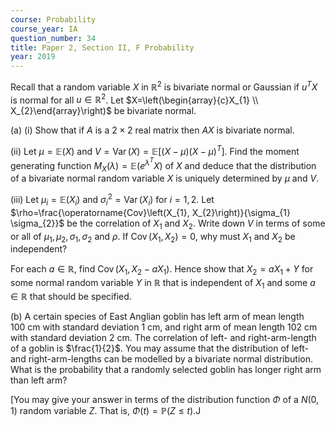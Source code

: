 ```yaml
---
course: Probability
course_year: IA
question_number: 34
title: Paper 2, Section II, F Probability
year: 2019
---
```




Recall that a random variable $X$ in $\mathbb{R}^{2}$ is bivariate normal or Gaussian if $u^{T} X$ is normal for all $u \in \mathbb{R}^{2}$. Let $X=\left(\begin{array}{c}X_{1} \\ X_{2}\end{array}\right)$ be bivariate normal.

(a) (i) Show that if $A$ is a $2 \times 2$ real matrix then $A X$ is bivariate normal.

(ii) Let $\mu=\mathbb{E}(X)$ and $V=\operatorname{Var}(X)=\mathbb{E}\left[(X-\mu)(X-\mu)^{T}\right]$. Find the moment generating function $M_{X}(\lambda)=\mathbb{E}\left(e^{\lambda^{T}} X\right)$ of $X$ and deduce that the distribution of a bivariate normal random variable $X$ is uniquely determined by $\mu$ and $V$.

(iii) Let $\mu_{i}=\mathbb{E}\left(X_{i}\right)$ and $\sigma_{i}^{2}=\operatorname{Var}\left(X_{i}\right)$ for $i=1,2$. Let $\rho=\frac{\operatorname{Cov}\left(X_{1}, X_{2}\right)}{\sigma_{1} \sigma_{2}}$ be the correlation of $X_{1}$ and $X_{2}$. Write down $V$ in terms of some or all of $\mu_{1}, \mu_{2}, \sigma_{1}, \sigma_{2}$ and $\rho$. If $\operatorname{Cov}\left(X_{1}, X_{2}\right)=0$, why must $X_{1}$ and $X_{2}$ be independent?

For each $a \in \mathbb{R}$, find $\operatorname{Cov}\left(X_{1}, X_{2}-a X_{1}\right)$. Hence show that $X_{2}=a X_{1}+Y$ for some normal random variable $Y$ in $\mathbb{R}$ that is independent of $X_{1}$ and some $a \in \mathbb{R}$ that should be specified.

(b) A certain species of East Anglian goblin has left arm of mean length $100 \mathrm{~cm}$ with standard deviation $1 \mathrm{~cm}$, and right arm of mean length $102 \mathrm{~cm}$ with standard deviation $2 \mathrm{~cm}$. The correlation of left- and right-arm-length of a goblin is $\frac{1}{2}$. You may assume that the distribution of left- and right-arm-lengths can be modelled by a bivariate normal distribution. What is the probability that a randomly selected goblin has longer right arm than left arm?

[You may give your answer in terms of the distribution function $\Phi$ of a $N(0,1)$ random variable $Z$. That is, $\Phi(t)=\mathbb{P}(Z \leqslant t)$.J